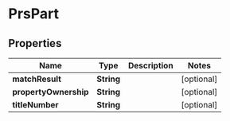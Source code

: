 
# PrsPart

## Properties
Name | Type | Description | Notes
------------ | ------------- | ------------- | -------------
**matchResult** | **String** |  |  [optional]
**propertyOwnership** | **String** |  |  [optional]
**titleNumber** | **String** |  |  [optional]



